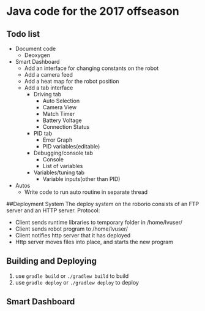 # Java code for the 2017 offseason

## Todo list
* Document code
    * Deoxygen
* Smart Dashboard
    * Add an interface for changing constants on the robot
    * Add a camera feed
    * Add a heat map for the robot position
    * Add a tab interface
        * Driving tab
            * Auto Selection
            * Camera View
            * Match Timer
            * Battery Voltage
            * Connection Status
        * PID tab
            * Error Graph
            * PID variables(editable)
        * Debugging/console tab
            * Console
            * List of variables
        * Variables/tuning tab
            * Variable inputs(other than PID)
* Autos
    * Write code to run auto routine in separate thread

##Deployment System
The deploy system on the roborio consists of an FTP server and an HTTP server.
Protocol:
* Client sends runtime libraries to temporary folder in /home/lvuser/
* Client sends robot program to /home/lvuser/
* Client notifies http server that it has deployed
* Http server moves files into place, and starts the new program

## Building and Deploying
1. use `gradle build` or `./gradlew build` to build
2. use `gradle deploy` or `./gradlew deploy` to deploy


## Smart Dashboard


